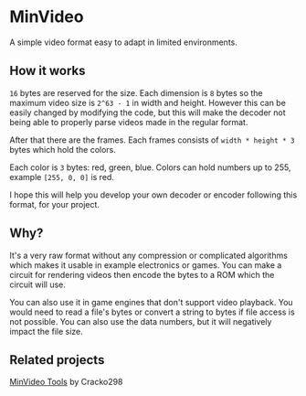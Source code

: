 # MinVideo
A simple video format easy to adapt in limited environments.

## How it works
`16` bytes are reserved for the size. Each dimension is `8` bytes so the maximum video size is `2^63 - 1` in width and height. However this can be easily changed by modifying the code, but this will make the decoder not being able to properly parse videos made in the regular format.

After that there are the frames. Each frames consists of `width * height * 3` bytes which hold the colors. 

Each color is `3` bytes: red, green, blue. Colors can hold numbers up to 255, example `[255, 0, 0]` is red.

I hope this will help you develop your own decoder or encoder following this format, for your project.

## Why?
It's a very raw format without any compression or complicated algorithms which makes it usable in example electronics or games. You can make a circuit for rendering videos then encode the bytes to a ROM which the circuit will use.

You can also use it in game engines that don't support video playback. You would need to read a file's bytes or convert a string to bytes if file access is not possible. You can also use the data numbers, but it will negatively impact the file size.

## Related projects
[MinVideo Tools](https://github.com/Cracko298/MinVideo-Tools) by Cracko298
